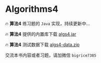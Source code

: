 # Algorithms4 

🔥 **算法4** 练习题的 `Java` 实现，持续更新中...

🔥 **算法4** 提供的内置库下载 [algs4.jar](https://algs4.cs.princeton.edu/code/algs4.jar) 

🔥 **算法4** 测试数据下载 [algs4-data.zip](https://algs4.cs.princeton.edu/code/algs4-data.zip)

交流本书内容或者习题，请加微信 `bigrice7385`

